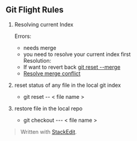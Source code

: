 ## Git Flight Rules ##

 1. Resolving current Index
	 
	 Errors: 
	  - needs merge
	  - you need to resolve your current index first   
    Resolution:
       - If want to revert back
          [git reset --merge ](http://stackoverflow.com/questions/6006737/git-merge-errors)
       - [Resolve merge conflict](http://schacon.github.io/git/user-manual.html#resolving-a-merge)

 2. reset status of any file in the local git index
     - git reset -- < file name  >
     
 3. restore file in the local repo
     - git checkout --- < file name >

> Written with [StackEdit](https://stackedit.io/).	 



	


	
	
	
	
	
	
	
	
	
	
	
	
	
	
	
	
	
	
	
	
	
	
	
	
	
	
	
	
	
	
	
	
	
	
	
	
	
	
	
	
	
	
	
	
	
	
	
	
	
	
	
	
	
	
	
	
	
	
	
	




	
	

	
	
	
	
	
	
	
	
	
	
	
	
	
	
	
	
	
	
	
	
	
	
	

	

	

	

	
	

	
	

	
	
	

	
	
	
	
	
	
	
	
	
	
	
	
	
	
	
	
	
	
	
	
	
	
	
	
	
	
	

	
	
	
	
	
	
	
	
	
	
	
	
	
	
	
	
	
	
	
	
	
	
	
	
	
	
	
	
	
	
	
	
	
	
	
	
	
	
	
	

	


	




	

	

	
	







	




	
	